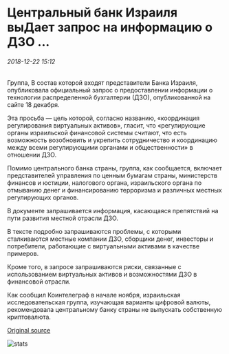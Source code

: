 # Центральный банк Израиля выДает запрос на информацию о ДЗО ...

###### 2018-12-22 15:12

Группа, В состав которой входят представители Банка Израиля, опубликовала официальный запрос о предоставлении информации о технологии распределенной бухгалтерии (ДЗО), опубликованной на сайте 18 декабря.

Эта просьба — цель которой, согласно названию, «координация регулирования виртуальных активов», гласит, что «регулирующие органы израильской финансовой системы считают, что есть возможность возобновить и укрепить сотрудничество и координацию между всеми регулирующими органами и общественности» в отношении ДЗО.

Помимо центрального банка страны, группа, как сообщается, включает представителей управления по ценным бумагам страны, министерств финансов и юстиции, налогового органа, израильского органа по отмыванию денег и финансированию терроризма и различных местных регулирующих органов.

В документе запрашивается информация, касающаяся препятствий на пути развития местной отрасли ДЗО.

В тексте подробно запрашиваются проблемы, с которыми сталкиваются местные компании ДЗО, сборщики денег, инвесторы и потребители, работающие с виртуальными активами в качестве примеров.

Кроме того, в запросе запрашиваются риски, связанные с использованием виртуальных активов и возможностями ДЗО в финансовой отрасли.

Как сообщил Коинтелеграф в начале ноября, израильская исследовательская группа, изучающая варианты цифровой валюты, рекомендовала центральному банку страны не выпускать собственную криптовалюта.

[Original source](https://cointelegraph.com/news/israels-central-bank-issues-request-for-information-on-dlt)

![stats](https://c.statcounter.com/11760860/0/a89fa40b/1/ "stats")